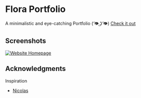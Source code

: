 # Flora Portfolio

A minimalistic and eye-catching Portfolio ( ͡👁 ͜ʖ ͡👁)
[Check it out](http://flora-portfolio.vercel.app/)

## Screenshots
<a href="https://ibb.co/XFjJhvG">
<img src="https://i.ibb.co/kq5cRWP/Screenshot-2022-01-19-at-16-13-25-Home.png" alt="Website Homepage" border="0">
</a>

## Acknowledgments

Inspiration
* [Nicolas](https://www.nicolaspellegrino.com/)
